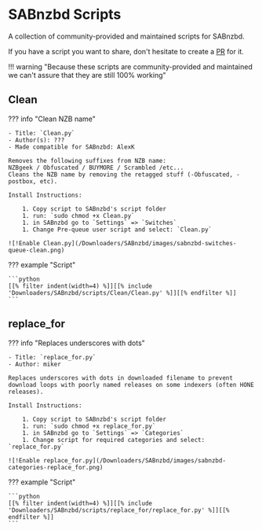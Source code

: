 # SABnzbd Scripts

A collection of community-provided and maintained scripts for SABnzbd.

If you have a script you want to share, don't hesitate to create a [PR](https://github.com/TRaSH-Guides/Guides/blob/master/CONTRIBUTING.md) for it.

!!! warning "Because these scripts are community-provided and maintained we can't assure that they are still 100% working"

## Clean

??? info "Clean NZB name"

    - Title: `Clean.py`
    - Author(s): ???
    - Made compatible for SABnzbd: AlexK

    Removes the following suffixes from NZB name:
    NZBgeek / Obfuscated / BUYMORE / Scrambled /etc...
    Cleans the NZB name by removing the retagged stuff (-Obfuscated, -postbox, etc).

    Install Instructions:

        1. Copy script to SABnzbd's script folder
        1. run: `sudo chmod +x Clean.py`
        1. in SABnzbd go to `Settings` => `Switches`
        1. Change Pre-queue user script and select: `Clean.py`

    ![!Enable Clean.py](/Downloaders/SABnzbd/images/sabnzbd-switches-queue-clean.png)

??? example "Script"

    ```python
    [[% filter indent(width=4) %]][[% include 'Downloaders/SABnzbd/scripts/Clean/Clean.py' %]][[% endfilter %]]
    ```

## replace_for

??? info "Replaces underscores with dots"

    - Title: `replace_for.py`
    - Author: miker

    Replaces underscores with dots in downloaded filename to prevent download loops with poorly named releases on some indexers (often HONE releases).

    Install Instructions:

        1. Copy script to SABnzbd's script folder
        1. run: `sudo chmod +x replace_for.py`
        1. in SABnzbd go to `Settings` => `Categories`
        1. Change script for required categories and select: `replace_for.py`

    ![!Enable replace_for.py](/Downloaders/SABnzbd/images/sabnzbd-categories-replace_for.png)

??? example "Script"

    ```python
    [[% filter indent(width=4) %]][[% include 'Downloaders/SABnzbd/scripts/replace_for/replace_for.py' %]][[% endfilter %]]
    ```
